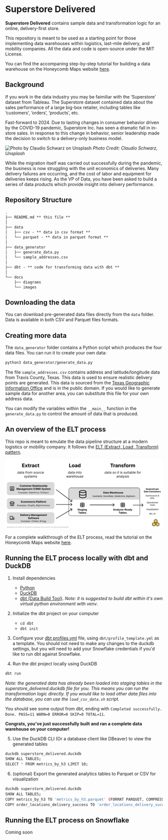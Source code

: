 # Superstore Delivered

**Superstore Delivered** contains sample data and transformation logic for an online, delivery-first store.

This repository is meant to be used as a starting point for those implementing data warehouses within logistics, last-mile delivery, and mobility companies. All the data and code is open-source under the MIT License. 

You can find the accompaning step-by-step tutorial for building a data warehouse on the Honeycomb Maps website [here](http://www.honeycombmaps.com/blog/modern-delivery-data-warehouse-location-data-tutorial).


## Background 

If you work in the data industry you may be faimiliar with the ‘Superstore’ dataset from Tableau. The Superstore dataset contained data about the sales performance of a large big-box retailer, including tables like ‘customers’, ‘orders’, ‘products’, etc.

Fast-forward to 2024. Due to lasting changes in consumer behavior driven by the COVID-19 pandemic, Superstore Inc. has seen a dramatic fall in in-store sales. In response to this change in behavior, senior leadership made the decision to switch to a delivery-only business model. 

![Photo by Claudio Schwarz on Unsplash](docs/images/claudio-schwarz-q8kR_ie6WnI-unsplash.jpg)
_Photo Credit: Claudio Schwarz, Unsplash_

While the migration itself was carried out successfully during the pandemic, the business is now struggling with the unit economics of deliveries. Many delivery failures are occurring, and the cost of labor and equipment for deliveries keeps rising. As the VP of Data, you have been asked to build a series of data products which provide insight into delivery performance.

## Repository Structure
```
.
├── README.md ** this file **
│
├── data
│   ├── csv - ** data in csv format **
│   └── parquet - ** data in parquet format **
│
├── data_generator
│   ├── generate_data.py
│   └── sample_addresses.csv
│
├── dbt - ** code for transforming data with dbt ** 
│
└── docs
    ├── diagrams
    └── images
```

## Downloading the data
You can download pre-generated data files directly from the `data` folder. Data is available in both CSV and Parquet files formats.

## Creating more data
The `data_generator` folder contains a Python script which produces the four data files. You can run it to create your own data:
```sh
python3 data_generator/generate_data.py
```

The file `sample_addresses.csv` contains address and latitude/longitude data from Travis County, Texas. This data is used to ensure realistic delivery points are generated. This data is sourced from the [Texas Geographic Information Office](https://tnris.org/stratmap/address-points.html) and is in the public domain. If you would like to generate sample data for another area, you can substitute this file for your own address data.

You can modify the variables within the `__main__` function in the `generate_data.py` to control the amount of data that is produced. 

## An overview of the ELT process
This repo is meant to emulate the data pipeline structure at a modern logistics or mobility company. It follows the [ELT (Extract, Load, Transform) pattern](https://www.ibm.com/topics/elt).

![Diagram of the extract, load, transform process](docs/images/elt_process.svg)

For a complete walkthrough of the ELT process, read the tutorial on the Honeycomb Maps website [here](http://www.honeycombmaps.com/blog/modern-delivery-data-warehouse-location-data-tutorial).

## Running the ELT process locally with dbt and DuckDB
1. Install dependencies
    - [Python](https://www.python.org/downloads/)
    - [DuckDB](https://duckdb.org/)
    - [dbt (Data Build Tool)](https://docs.getdbt.com/docs/core/installation-overview). _Note: it is suggested to build dbt within it's own virtual python environment with venv_.

2. Initialize the dbt project on your computer
    - `cd dbt`
    - `dbt init`

3. Configure your [dbt profiles.yml](https://docs.getdbt.com/docs/core/connect-data-platform/connection-profiles) file, using `dbt/profile_template.yml` as a template. You should not need to make any changes to the duckdb settings, but you will need to add your Snowflake credentials if you'd like to run dbt against Snowflake.

4. Run the dbt project locally using DuckDB
```sh
dbt run
```
_Note: the generated data has already been loaded into staging tables in the superstore_delivered.duckdb file for you. This means you can run the transformation logic directly. If you would like to load other data files into the database, you can use the `load_csv_data.sh` script._

You should see some output from dbt, ending with `Completed successfully. Done. PASS=11 WARN=0 ERROR=0 SKIP=0 TOTAL=11`.

**Congrats, you've just successfully built and ran a complete data warehouse on your computer!** 

5. Use the DuckDB CLI (Or a database client like DBeaver) to view the generated tables
```sh
duckdb superstore_delivered.duckdb
SHOW ALL TABLES;
SELECT * FROM metrics_by_h3 LIMIT 10;
```

6. (optional) Export the generated analytics tables to Parquet or CSV for visualization 
```sh
duckdb superstore_delivered.duckdb
SHOW ALL TABLES;
COPY metrics_by_h3 TO 'metrics_by_h3.parquet' (FORMAT PARQUET, COMPRESSION ZSTD); # compression can reduce file size significantly
COPY order_locations_delivery_success TO 'order_locations_delivery_success.csv' (HEADER, DELIMITER ',');
```

## Running the ELT process on Snowflake
Coming soon
